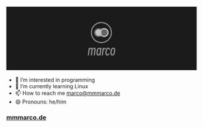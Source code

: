<!-- ![Hello](./src/github-header-image.png) -->
![(BANNER START) Marco Logo (BANNER END)](./src/IMG_4168.png)


- 👀 I’m interested in programming
- 🌱 I’m currently learning Linux
- 📫 How to reach me [marco@mmmarco.de](mailto:marco@mmmarco.de)
- 😄 Pronouns: he/him

### [mmmarco.de](https://mmmarco.de/)
<!---
i-like-trains-de/i-like-trains-de is a ✨ special ✨ repository because its `README.md` (this file) appears on your GitHub profile.
You can click the Preview link to take a look at your changes.
--->
